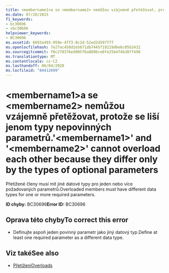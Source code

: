 ```yaml
---
title: <membername1>a se <membername2> nemůžou vzájemně přetěžovat, protože se liší jenom typy nepovinných parametrů.
ms.date: 07/20/2015
f1_keywords:
- bc30696
- vbc30696
helpviewer_keywords:
- BC30696
ms.assetid: 6693a493-959e-4ff3-8c2d-52ed2d597f77
ms.openlocfilehash: 7e27ac458d2e5671db7445f19219d6e6c05b2432
ms.sourcegitcommit: f8c270376ed905f6a8896ce0fe25b4f4b38ff498
ms.translationtype: MT
ms.contentlocale: cs-CZ
ms.lasthandoff: 06/04/2020
ms.locfileid: "84412699"
---
```

# <a name="membername1-and-membername2-cannot-overload-each-other-because-they-differ-only-by-the-types-of-optional-parameters"></a><span data-ttu-id="1802c-102">\<membername1>a se \<membername2> nemůžou vzájemně přetěžovat, protože se liší jenom typy nepovinných parametrů.</span><span class="sxs-lookup"><span data-stu-id="1802c-102">'\<membername1>' and '\<membername2>' cannot overload each other because they differ only by the types of optional parameters</span></span>
<span data-ttu-id="1802c-103">Přetížené členy musí mít jiné datové typy pro jeden nebo více požadovaných parametrů.</span><span class="sxs-lookup"><span data-stu-id="1802c-103">Overloaded members must have different data types for one or more required parameters.</span></span>  
  
 <span data-ttu-id="1802c-104">**ID chyby:** BC30696</span><span class="sxs-lookup"><span data-stu-id="1802c-104">**Error ID:** BC30696</span></span>  
  
## <a name="to-correct-this-error"></a><span data-ttu-id="1802c-105">Oprava této chyby</span><span class="sxs-lookup"><span data-stu-id="1802c-105">To correct this error</span></span>  
  
- <span data-ttu-id="1802c-106">Definujte aspoň jeden povinný parametr jako jiný datový typ.</span><span class="sxs-lookup"><span data-stu-id="1802c-106">Define at least one required parameter as a different data type.</span></span>  
  
## <a name="see-also"></a><span data-ttu-id="1802c-107">Viz také</span><span class="sxs-lookup"><span data-stu-id="1802c-107">See also</span></span>

- [<span data-ttu-id="1802c-108">Přetížení</span><span class="sxs-lookup"><span data-stu-id="1802c-108">Overloads</span></span>](../language-reference/modifiers/overloads.md)
